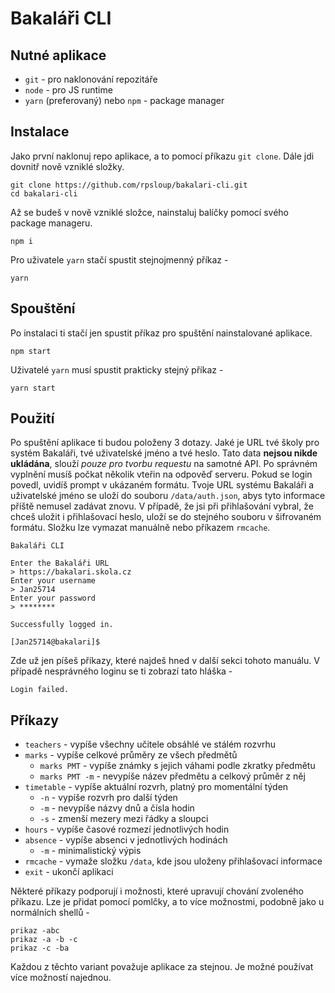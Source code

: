 # Bakaláři CLI

## Nutné aplikace

* `git` - pro naklonování repozitáře
* `node` - pro JS runtime
* `yarn` (preferovaný) nebo `npm` - package manager

## Instalace

Jako první naklonuj repo aplikace, a to pomocí příkazu `git clone`. Dále jdi dovnitř nově vzniklé složky.
```
git clone https://github.com/rpsloup/bakalari-cli.git
cd bakalari-cli
```

Až se budeš v nově vzniklé složce, nainstaluj balíčky pomocí svého package manageru.
```
npm i
```
Pro uživatele `yarn` stačí spustit stejnojmenný příkaz -
```
yarn
```

## Spouštění

Po instalaci ti stačí jen spustit příkaz pro spuštění nainstalované aplikace.
```
npm start
```
Uživatelé `yarn` musí spustit prakticky stejný příkaz -
```
yarn start
```

## Použití

Po spuštění aplikace ti budou položeny 3 dotazy. Jaké je URL tvé školy pro systém Bakaláři, tvé uživatelské jméno a tvé heslo.
Tato data **nejsou nikde ukládána**, slouží *pouze pro tvorbu requestu* na samotné API. Po správném vyplnění musíš počkat několik
vteřin na odpověď serveru. Pokud se login povedl, uvidíš prompt v ukázaném formátu. Tvoje URL systému Bakaláři a uživatelské jméno se
uloží do souboru `/data/auth.json`, abys tyto informace příště nemusel zadávat znovu. V případě, že jsi při přihlašování vybral, že
chceš uložit i přihlašovací heslo, uloží se do stejného souboru v šifrovaném formátu. Složku lze vymazat manuálně nebo příkazem `rmcache`.

```
Bakaláři CLI

Enter the Bakaláři URL
> https://bakalari.skola.cz
Enter your username
> Jan25714
Enter your password
> ********

Successfully logged in.

[Jan25714@bakalari]$
```

Zde už jen píšeš příkazy, které najdeš hned v další sekci tohoto manuálu. V případě nesprávného loginu se ti zobrazí tato hláška -
```
Login failed.
```

## Příkazy

* `teachers` - vypíše všechny učitele obsáhlé ve stálém rozvrhu
* `marks` - vypíše celkové průměry ze všech předmětů
  * `marks PMT` - vypíše známky s jejich váhami podle zkratky předmětu
  * `marks PMT -m` - nevypíše název předmětu a celkový průměr z něj
* `timetable` - vypíše aktuální rozvrh, platný pro momentální týden
  * `-n` - vypíše rozvrh pro další týden
  * `-m` - nevypíše názvy dnů a čísla hodin
  * `-s` - zmenší mezery mezi řádky a sloupci
* `hours` - vypíše časové rozmezí jednotlivých hodin
* `absence` - vypíše absenci v jednotlivých hodinách
  * `-m` - minimalistický výpis
* `rmcache` - vymaže složku `/data`, kde jsou uloženy přihlašovací informace
* `exit` - ukončí aplikaci

Některé příkazy podporují i možnosti, které upravují chování zvoleného příkazu. Lze je přidat pomocí pomlčky, a to více možnostmi,
podobně jako u normálních shellů -

```
prikaz -abc
prikaz -a -b -c
prikaz -c -ba
```

Každou z těchto variant považuje aplikace za stejnou. Je možné používat více možností najednou.

